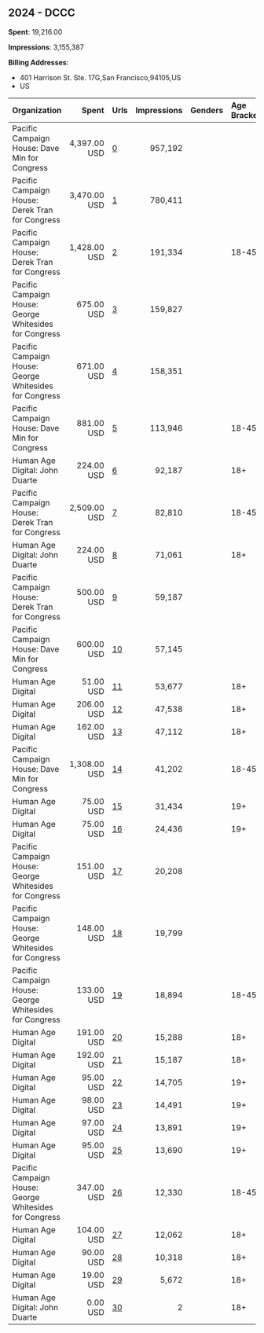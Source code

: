 ## 2024 - DCCC 
**Spent**: 19,216.00

**Impressions**: 3,155,387

**Billing Addresses**: 
- 401 Harrison St. Ste. 17G,San Francisco,94105,US
- US

|Organization|Spent|Urls|Impressions|Genders|Age Brackets|Country Codes|Billing Addresses|
|:---|---:|:---|---:|:---|:---|:---|:---|
|Pacific Campaign House: Dave Min for Congress|4,397.00 USD|[0](https://www.snap.com/political-ads/asset/c91c0a09400f918fc9b54740bc6b98cee8c3c530df36b151d56fd1475764d288?mediaType=mp4)|957,192|||united states|401 Harrison St. Ste. 17G,San Francisco,94105,US|
|Pacific Campaign House: Derek Tran for Congress|3,470.00 USD|[1](https://www.snap.com/political-ads/asset/873e5a0f4d6545c8caac5f90436643f76759b15a0aea67229985cfe85ee61a37?mediaType=mp4)|780,411|||united states|401 Harrison St. Ste. 17G,San Francisco,94105,US|
|Pacific Campaign House: Derek Tran for Congress|1,428.00 USD|[2](https://www.snap.com/political-ads/asset/b6d28db18505006666c96db306ac5919e6f5f3aa906ec910ef6f9229420ed663?mediaType=mp4)|191,334||18-45|united states|401 Harrison St. Ste. 17G,San Francisco,94105,US|
|Pacific Campaign House: George Whitesides for Congress|675.00 USD|[3](https://www.snap.com/political-ads/asset/3ceb28ea91c133991cdfbcf7a2c37cc550954bffc78cab3417dd2373c6ac0ba9?mediaType=mp4)|159,827|||united states|401 Harrison St. Ste. 17G,San Francisco,94105,US|
|Pacific Campaign House: George Whitesides for Congress|671.00 USD|[4](https://www.snap.com/political-ads/asset/f79843e6f6c995fc070f8a17046abba5350f3aa415262bd3cbc035a013f63824?mediaType=mp4)|158,351|||united states|401 Harrison St. Ste. 17G,San Francisco,94105,US|
|Pacific Campaign House: Dave Min for Congress|881.00 USD|[5](https://www.snap.com/political-ads/asset/5e11fd8b8da354741430cd464692899700ad71d2083ea42b3275fe2afb6222d3?mediaType=mp4)|113,946||18-45|united states|401 Harrison St. Ste. 17G,San Francisco,94105,US|
|Human Age Digital: John Duarte|224.00 USD|[6](https://www.snap.com/political-ads/asset/c0d194737e5838f344cdc503000343970dd544cf84816e84e2751190f80e686b?mediaType=mp4)|92,187||18+|united states|US|
|Pacific Campaign House: Derek Tran for Congress|2,509.00 USD|[7](https://www.snap.com/political-ads/asset/b6d28db18505006666c96db306ac5919e6f5f3aa906ec910ef6f9229420ed663?mediaType=mp4)|82,810||18-45|united states|401 Harrison St. Ste. 17G,San Francisco,94105,US|
|Human Age Digital: John Duarte|224.00 USD|[8](https://www.snap.com/political-ads/asset/fdeeee827956b576c85ac1ffb4f7fe8733b6d0c59417680eac29c22a704e9223?mediaType=mp4)|71,061||18+|united states|US|
|Pacific Campaign House: Derek Tran for Congress|500.00 USD|[9](https://www.snap.com/political-ads/asset/873e5a0f4d6545c8caac5f90436643f76759b15a0aea67229985cfe85ee61a37?mediaType=mp4)|59,187|||united states|401 Harrison St. Ste. 17G,San Francisco,94105,US|
|Pacific Campaign House: Dave Min for Congress|600.00 USD|[10](https://www.snap.com/political-ads/asset/c91c0a09400f918fc9b54740bc6b98cee8c3c530df36b151d56fd1475764d288?mediaType=mp4)|57,145|||united states|401 Harrison St. Ste. 17G,San Francisco,94105,US|
|Human Age Digital|51.00 USD|[11](https://www.snap.com/political-ads/asset/53f6119ebbe260920d08bc6ae16036902c14e327be710761acb24b7dd36f8dd5?mediaType=mp4)|53,677||18+|united states|US|
|Human Age Digital|206.00 USD|[12](https://www.snap.com/political-ads/asset/e5d03f4ac26fa720907f3f7cd472b74a1b6184cffc844b1f58e4da136641f65c?mediaType=mp4)|47,538||18+|united states|US|
|Human Age Digital|162.00 USD|[13](https://www.snap.com/political-ads/asset/4b9f24125c4d0bc98f95f38a217e943eac236ff5ea216608dbea428870c5d139?mediaType=mp4)|47,112||18+|united states|US|
|Pacific Campaign House: Dave Min for Congress|1,308.00 USD|[14](https://www.snap.com/political-ads/asset/5e11fd8b8da354741430cd464692899700ad71d2083ea42b3275fe2afb6222d3?mediaType=mp4)|41,202||18-45|united states|401 Harrison St. Ste. 17G,San Francisco,94105,US|
|Human Age Digital|75.00 USD|[15](https://www.snap.com/political-ads/asset/c818ffbd0ed2de04ba9af482e721e8fda2a33eb03006eaa5694adf0ff6cb009a?mediaType=mp4)|31,434||19+|united states|US|
|Human Age Digital|75.00 USD|[16](https://www.snap.com/political-ads/asset/59c5d2737b76ddf6f38cd97fa5d4487badd4528d6694cab9d71375e2c053acae?mediaType=mp4)|24,436||19+|united states|US|
|Pacific Campaign House: George Whitesides for Congress|151.00 USD|[17](https://www.snap.com/political-ads/asset/f79843e6f6c995fc070f8a17046abba5350f3aa415262bd3cbc035a013f63824?mediaType=mp4)|20,208|||united states|401 Harrison St. Ste. 17G,San Francisco,94105,US|
|Pacific Campaign House: George Whitesides for Congress|148.00 USD|[18](https://www.snap.com/political-ads/asset/8a3cc4a25ff6bc91fb3309d939b749858e0d2b8ff35c6db62078246627a1f4c4?mediaType=mp4)|19,799|||united states|401 Harrison St. Ste. 17G,San Francisco,94105,US|
|Pacific Campaign House: George Whitesides for Congress|133.00 USD|[19](https://www.snap.com/political-ads/asset/489e5c7d91e42a23c38427c5f97c83777fc18b84e19c8dd96819efef3c1be731?mediaType=mp4)|18,894||18-45|united states|401 Harrison St. Ste. 17G,San Francisco,94105,US|
|Human Age Digital|191.00 USD|[20](https://www.snap.com/political-ads/asset/4b2d1500950e2c90dd85875a232b94c42083e5b28371e5ca5cb3a657a894f151?mediaType=mp4)|15,288||18+|united states|US|
|Human Age Digital|192.00 USD|[21](https://www.snap.com/political-ads/asset/2fb58ff2fec8aa9026b342d32c1a520ba9fe48965bfef3ee6872e6bf47f9af02?mediaType=mp4)|15,187||18+|united states|US|
|Human Age Digital|95.00 USD|[22](https://www.snap.com/political-ads/asset/f01953c22aa5f161202f748debe209beb12705c3365af24634e6ee8de5d3b7a0?mediaType=mp4)|14,705||19+|united states|US|
|Human Age Digital|98.00 USD|[23](https://www.snap.com/political-ads/asset/f01953c22aa5f161202f748debe209beb12705c3365af24634e6ee8de5d3b7a0?mediaType=mp4)|14,491||19+|united states|US|
|Human Age Digital|97.00 USD|[24](https://www.snap.com/political-ads/asset/e90c66637dcfeeb7e2a10a0bc6dfb76dcb1060bb30bc2944213bca4913c3e705?mediaType=mp4)|13,891||19+|united states|US|
|Human Age Digital|95.00 USD|[25](https://www.snap.com/political-ads/asset/e90c66637dcfeeb7e2a10a0bc6dfb76dcb1060bb30bc2944213bca4913c3e705?mediaType=mp4)|13,690||19+|united states|US|
|Pacific Campaign House: George Whitesides for Congress|347.00 USD|[26](https://www.snap.com/political-ads/asset/489e5c7d91e42a23c38427c5f97c83777fc18b84e19c8dd96819efef3c1be731?mediaType=mp4)|12,330||18-45|united states|401 Harrison St. Ste. 17G,San Francisco,94105,US|
|Human Age Digital|104.00 USD|[27](https://www.snap.com/political-ads/asset/5a01523ee2c433a58a3481350d46f4fb298378bc894f638020102ff6c2897a68?mediaType=mp4)|12,062||18+|united states|US|
|Human Age Digital|90.00 USD|[28](https://www.snap.com/political-ads/asset/53d70dd327ec33fa54eb31477ebe237d26121bd19996382dc5783d89cfc29248?mediaType=mp4)|10,318||18+|united states|US|
|Human Age Digital|19.00 USD|[29](https://www.snap.com/political-ads/asset/2af67de4aee39ac1dc8ffa7e48f5b7160c1b713d2cd604ea352357afc911b532?mediaType=mp4)|5,672||18+|united states|US|
|Human Age Digital: John Duarte|0.00 USD|[30](https://www.snap.com/political-ads/asset/d4f818cb87ab2da1b990fdf0a815ddf9c8d06050b9f31cdd3469e19455197b68?mediaType=mp4)|2||18+|united states|US|
